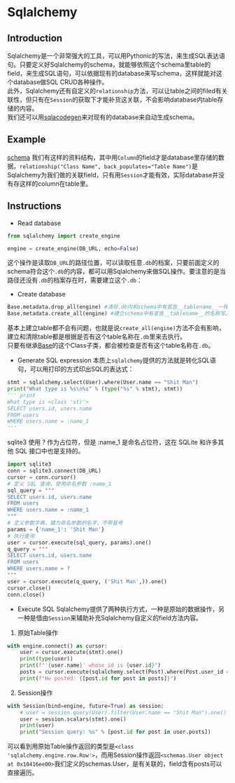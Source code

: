 # Sqlalchemy

## Introduction
Sqlalchemy是一个非常强大的工具，可以用Pythonic的写法，来生成SQL表达语句。只要定义好Sqlalchemy的schema，就能够依照这个schema里table的field，来生成SQL语句，可以依据现有的database来写schema，这样就能对这个database做SQL CRUD各种操作。\
此外，Sqlalchemy还有自定义的`relationship`方法，可以让table之间的filed有关联性，但只有在`Session`的获取下才能补货这关联，不会影响database内table存储的内容。\
我们还可以用[sqlacodegen](https://github.com/agronholm/sqlacodegen?tab=readme-ov-file)来对现有的database来自动生成schema。

## Example
[schema](https://github.com/cia1099/fastAPI/blob/main/sql_train/schemas.py) 我们有这样的资料结构，其中用`Column`的field才是database里存储的数据，`relationship("Class Name", back_populates="Table Name")`是Sqlalchemy为我们做的关联field，只有用`Session`才能有效，实际database并没有存这样的column在table里。


## Instructions

* Read database
```py
from sqlalchemy import create_engine

engine = create_engine(DB_URL, echo=False)
```
这个操作是读取`DB_URL`的路径位置，可以读取任意`.db`的档案，只要前面定义的schema符合这个`.db`的内容，都可以用Sqlalchemy来做SQL操作。要注意的是当路径还没有`.db`的档案存在时，需要建立这个`.db`：
* Create database
```py
Base.metadata.drop_all(engine) #清除.db内和schema中有宣告__tablename__一样名称的tables
Base.metadata.create_all(engine) #建立schema中有宣告__tablename__的名称写入.db内
```
基本上建立table都不会有问题，也就是说`create_all(engine)`方法不会有影响，建立和清除table都是根据是否有这个table名称在`.db`里来去执行。\
只要有继承[Base](https://github.com/cia1099/fastAPI/blob/main/sql_train/schemas.py?plain=1#L14-L15)的这个Class子类，都会被检查是否有这个table名称在`.db`。

* Generate SQL expression
本质上`sqlalchemy`提供的方法就是转化SQL语句，可以用打印的方式印出SQL的表达式：
```py
stmt = sqlalchemy.select(User).where(User.name == "Shit Man")
print("What type is %s\n%s" % (type("%s" % stmt), stmt))
''' print
What type is <class 'str'>
SELECT users.id, users.name 
FROM users 
WHERE users.name = :name_1
'''
```
sqlite3 使用 ? 作为占位符，但是 :name_1 是命名占位符，这在 SQLite 和许多其他 SQL 接口中也是支持的。
```py
import sqlite3
conn = sqlite3.connect(DB_URL)
cursor = conn.cursor()
# 定义 SQL 查询，使用命名参数 :name_1
sql_query = """
SELECT users.id, users.name 
FROM users 
WHERE users.name = :name_1
"""
# 定义参数字典，键为命名参数的名字，不带冒号
params = {'name_1': 'Shit Man'}
# 执行查询
user = cursor.execute(sql_query, params).one()
q_query = """
SELECT users.id, users.name 
FROM users 
WHERE users.name = ?
"""
user = cursor.execute(q_query, ('Shit Man',)).one()
cursor.close()
conn.close()
```
* Execute SQL
Sqlalchemy提供了两种执行方式，一种是原始的数据操作，另一种是借由`Session`来辅助补充Sqlalchemy自定义的field方法内容。
1. 原始Table操作
```py
with engine.connect() as cursor:
    user = cursor.execute(stmt).one()
    print(type(user))
    print(f"'{user.name}' whose id is {user.id}")
    posts = cursor.execute(sqlalchemy.select(Post).where(Post.user_id == user.id))
    print(f"He posted: {[post.id for post in posts]}")
```
2. Session操作
```py
with Session(bind=engine, future=True) as session:
    # user = session.query(User).filter(User.name == "Shit Man").one()
    user = session.scalars(stmt).one()
    print(user)
    print("Session query: %s" % [post.id for post in user.posts])
```
可以看到用原始Table操作返回的类型是`<class 'sqlalchemy.engine.row.Row'>`，而用Session操作返回`<schemas.User object at 0x10416ee00>`我们定义的schemas.User，是有关联的，field含有posts可以直接遍历。